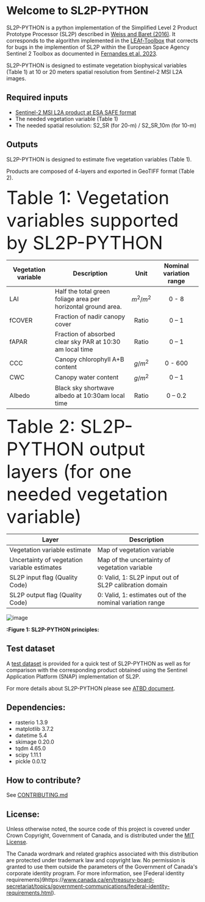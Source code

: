 # Welcome to SL2P-PYTHON


SL2P-PYTHON is a python implementation of the Simplified Level 2 Product Prototype Processor (SL2P) described in [Weiss and Baret (2016)](https://step.esa.int/docs/extra/ATBD_S2ToolBox_L2B_V1.1.pdf). It corresponds to the algorithm implemented in the [LEAf-Toolbox](https://github.com/rfernand387/LEAF-Toolbox) that corrects for bugs in the implemention of SL2P within the European Space Agency Sentinel 2 Toolbox as documented in [Fernandes et al. 2023](https://www.sciencedirect.com/science/article/pii/S0034425723001517?via%3Dihub).

SL2P-PYTHON is designed to estimate vegetation biophysical variables (Table 1) at 10 or 20 meters spatial resolution from Sentinel-2 MSI L2A images. 

Required inputs
---------------
-	[Sentinel-2 MSI L2A product at ESA SAFE format](https://www.google.com/url?sa=t&rct=j&q=&esrc=s&source=web&cd=&ved=2ahUKEwjAxLzdlqmEAxUPAHkGHf0SBh8QFnoECA0QAw&url=https%3A%2F%2Fsentinels.copernicus.eu%2Fweb%2Fsentinel%2Ftechnical-guides%2Fsentinel-2-msi%2Flevel-2a%2Fproduct-formatting%23%3A~%3Atext%3DThe%2520Level%252D2A%2520product%2520has%2Ca%2520manifest.&usg=AOvVaw3l2OL2cIPi5idQJfHwqaRQ&opi=89978449)
-	The needed vegetation variable (Table 1)
-	The needed spatial resolution: S2_SR (for 20-m) / S2_SR_10m (for 10-m)

Outputs
-------
SL2P-PYTHON is designed to estimate five vegetation variables (Table 1). 

Products are composed of 4-layers and exported in GeoTIFF format (Table 2). 

<font size="8">Table 1: Vegetation variables supported by SL2P-PYTHON</font>

|Vegetation variable	|Description	|Unit	|Nominal variation range|
|---------------------|-------------|:-----:|:-----------------------:|
|LAI	|Half the total green foliage area per horizontal ground area.	|$m^{2} / m^{2}$ |0 - 8|
|fCOVER	|Fraction of nadir canopy cover	|Ratio	|0 – 1|
|fAPAR	|Fraction of absorbed clear sky PAR at 10:30 am local time	|Ratio	|0 – 1|
|CCC	|Canopy chlorophyll A+B content	|$g / m^{2}$	|0 - 600|
|CWC	|Canopy water content	|$g / m^{2}$	|0 – 1|
|Albedo	|Black sky shortwave albedo at 10:30am local time	|Ratio	|0 – 0.2|


<font size="8">Table 2: SL2P-PYTHON output layers (for one needed vegetation variable)</font>

|Layer                                         |	Description                                              |
|----------------------------------------------|-----------------------------------------------------------|
|Vegetation variable estimate	                 |Map of vegetation variable                                 | 
|Uncertainty of vegetation variable estimates	 |Map of the uncertainty of vegetation variable              |
|SL2P input flag (Quality Code)	               |0: Valid, 1: SL2P input out of SL2P calibration domain     |
|SL2P output flag (Quality Code)               |	0: Valid, 1: estimates out of the nominal variation range|

![image](https://github.com/djamainajib/SL2P-PYTHON/assets/33295871/2c42dc0b-2256-4147-860c-48eac8c04813)

**:Figure 1: SL2P-PYTHON principles:**



Test dataset
------------
A [test dataset](https://drive.google.com/drive/folders/11BGcS0OA4EjGYb9XGfBtNPFpdgw10uWI?usp=drive_link) is provided for a quick test of SL2P-PYTHON as well as for comparison with the corresponding product obtained using the Sentinel Application Platform (SNAP) implementation of SL2P. 

For more details about SL2P-PYTHON please see [ATBD document](https://github.com/djamainajib/SL2P_python/blob/main/GEOMATICS%20CANADA%20xx%20-%20SL2P%20PYTHON_version_0.docx).


Dependencies:
------------
- rasterio 1.3.9
- matplotlib 3.7.2
- datetime 5.4
- skimage 0.20.0
- tqdm 4.65.0
- scipy 1.11.1
- pickle 0.0.12

How to contribute?
------------
See [CONTRIBUTING.md](https://github.com/djamainajib/SL2P_python/blob/main/CONTRIBUTING.md)


License:
------------
Unless otherwise noted, the source code of this project is covered under Crown Copyright, Government of Canada, and is distributed under the [MIT License](https://github.com/djamainajib/SL2P_python/blob/main/License).

The Canada wordmark and related graphics associated with this distribution are protected under trademark law and copyright law. No permission is granted to use them outside the parameters of the Government of Canada's corporate identity program. For more information, see [Federal identity requirements}9https://www.canada.ca/en/treasury-board-secretariat/topics/government-communications/federal-identity-requirements.html).


